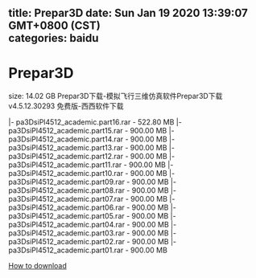 
title: Prepar3D
date: Sun Jan 19 2020 13:39:07 GMT+0800 (CST)    
categories: baidu
---

# Prepar3D
size: 14.02 GB
 Prepar3D下载-模拟飞行三维仿真软件Prepar3D下载v4.5.12.30293 免费版-西西软件下载
 
|- pa3DsiPl4512_academic.part16.rar - 522.80 MB
|- pa3DsiPl4512_academic.part15.rar - 900.00 MB
|- pa3DsiPl4512_academic.part14.rar - 900.00 MB
|- pa3DsiPl4512_academic.part13.rar - 900.00 MB
|- pa3DsiPl4512_academic.part12.rar - 900.00 MB
|- pa3DsiPl4512_academic.part11.rar - 900.00 MB
|- pa3DsiPl4512_academic.part10.rar - 900.00 MB
|- pa3DsiPl4512_academic.part09.rar - 900.00 MB
|- pa3DsiPl4512_academic.part08.rar - 900.00 MB
|- pa3DsiPl4512_academic.part07.rar - 900.00 MB
|- pa3DsiPl4512_academic.part06.rar - 900.00 MB
|- pa3DsiPl4512_academic.part05.rar - 900.00 MB
|- pa3DsiPl4512_academic.part04.rar - 900.00 MB
|- pa3DsiPl4512_academic.part03.rar - 900.00 MB
|- pa3DsiPl4512_academic.part02.rar - 900.00 MB
|- pa3DsiPl4512_academic.part01.rar - 900.00 MB

[How to download](https://bpcam.bemobtrk.com/go/2ceec3aa-1ca2-46d6-b9ff-aaa5c184517c?jno=1347)